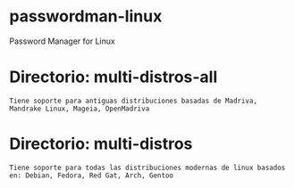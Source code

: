 # passwordman-linux
Password Manager for Linux


# Directorio: multi-distros-all 
    Tiene soporte para antiguas distribuciones basadas de Madriva, Mandrake Linux, Mageia, OpenMadriva  

# Directorio: multi-distros
    Tiene soporte para todas las distribuciones modernas de linux basados en: Debian, Fedora, Red Gat, Arch, Gentoo
